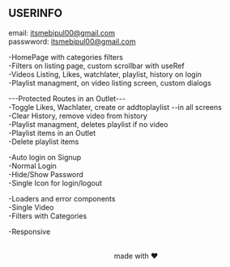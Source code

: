 ## USERINFO

email: itsmebipul00@gmail.com</br>
passwword: itsmebipul00@gmail.com</br>



-HomePage with categories filters</br>
-Filters  on listing page, custom scrollbar with useRef</br>
-Videos Listing, Likes, watchlater, playlist, history on login</br>
-Playlist managment, on video listing screen, custom dialogs</br>


---Protected Routes in an Outlet---</br>
-Toggle Likes, Wachlater, create or addtoplaylist --in all screens</br>
-Clear History, remove video from history</br>
-Playlist managment, deletes playlist if no video</br>
-Playlist items in an Outlet</br>
-Delete playlist items</br>

-Auto login on Signup</br>
-Normal Login</br>
-Hide/Show Password</br>
-Single Icon for login/logout</br>

-Loaders and error components</br>
-Single Video</br>
-Filters with Categories</br>

-Responsive </br>




<br>

<div align="center">
made with ❤️
</div>

<br>
